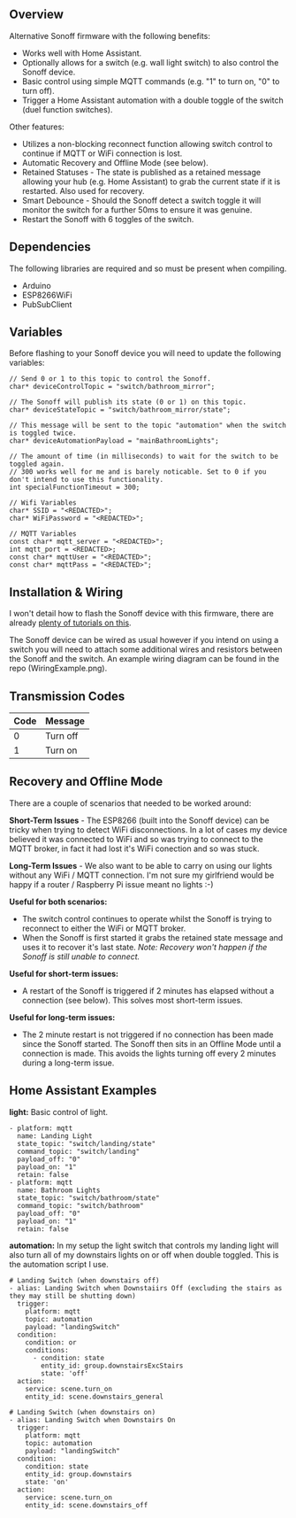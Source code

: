 ## Overview
Alternative Sonoff firmware with the following benefits:

* Works well with Home Assistant.
* Optionally allows for a switch (e.g. wall light switch) to also control the Sonoff device.
* Basic control using simple MQTT commands (e.g. "1" to turn on, "0" to turn off).
* Trigger a Home Assistant automation with a double toggle of the switch (duel function switches).

Other features:

* Utilizes a non-blocking reconnect function allowing switch control to continue if MQTT or WiFi connection is lost.
* Automatic Recovery and Offline Mode (see below).
* Retained Statuses - The state is published as a retained message allowing your hub (e.g. Home Assistant) to grab the current state if it is restarted. Also used for recovery.
* Smart Debounce - Should the Sonoff detect a switch toggle it will monitor the switch for a further 50ms to ensure it was genuine.
* Restart the Sonoff with 6 toggles of the switch.

## Dependencies
The following libraries are required and so must be present when compiling.

* Arduino
* ESP8266WiFi
* PubSubClient

## Variables
Before flashing to your Sonoff device you will need to update the following variables:

```
// Send 0 or 1 to this topic to control the Sonoff.
char* deviceControlTopic = "switch/bathroom_mirror"; 

// The Sonoff will publish its state (0 or 1) on this topic.
char* deviceStateTopic = "switch/bathroom_mirror/state"; 

// This message will be sent to the topic "automation" when the switch is toggled twice. 
char* deviceAutomationPayload = "mainBathroomLights";

// The amount of time (in milliseconds) to wait for the switch to be toggled again. 
// 300 works well for me and is barely noticable. Set to 0 if you don't intend to use this functionality.
int specialFunctionTimeout = 300; 

// Wifi Variables
char* SSID = "<REDACTED>";
char* WiFiPassword = "<REDACTED>";

// MQTT Variables
const char* mqtt_server = "<REDACTED>";
int mqtt_port = <REDACTED>;
const char* mqttUser = "<REDACTED>";
const char* mqttPass = "<REDACTED>";
```

## Installation & Wiring
I won't detail how to flash the Sonoff device with this firmware, there are already [plenty of tutorials on this](http://bfy.tw/DpfC).

The Sonoff device can be wired as usual however if you intend on using a switch you will need to attach some additional wires and resistors between the Sonoff and the switch. An example wiring diagram can be found in the repo (WiringExample.png).


## Transmission Codes
| Code | Message |
|---|---|
| 0 | Turn off |
| 1 | Turn on |

## Recovery and Offline Mode
There are a couple of scenarios that needed to be worked around:

**Short-Term Issues** - The ESP8266 (built into the Sonoff device) can be tricky when trying to detect WiFi disconnections. In a lot of cases my device believed it was connected to WiFi and so was trying to connect to the MQTT broker, in fact it had lost it's WiFi conection and so was stuck. 

**Long-Term Issues** - We also want to be able to carry on using our lights without any WiFi / MQTT connection. I'm not sure my girlfriend would be happy if a router / Raspberry Pi issue meant no lights :-)


**Useful for both scenarios:**
* The switch control continues to operate whilst the Sonoff is trying to reconnect to either the WiFi or MQTT broker.
* When the Sonoff is first started it grabs the retained state message and uses it to recover it's last state. *Note: Recovery won't happen if the Sonoff is still unable to connect.*

**Useful for short-term issues:**
* A restart of the Sonoff is triggered if 2 minutes has elapsed without a connection (see below). This solves most short-term issues.

**Useful for long-term issues:**
* The 2 minute restart is not triggered if no connection has been made since the Sonoff started. The Sonoff then sits in an Offline Mode until a connection is made. This avoids the lights turning off every 2 minutes during a long-term issue.

## Home Assistant Examples
**light:**
Basic control of light.
```
- platform: mqtt
  name: Landing Light
  state_topic: "switch/landing/state"
  command_topic: "switch/landing"
  payload_off: "0"
  payload_on: "1"
  retain: false
- platform: mqtt
  name: Bathroom Lights
  state_topic: "switch/bathroom/state"
  command_topic: "switch/bathroom"
  payload_off: "0"
  payload_on: "1"
  retain: false
```

**automation:**
In my setup the light switch that controls my landing light will also turn all of my downstairs lights on or off when double toggled. This is the automation script I use.
```
# Landing Switch (when downstairs off)
- alias: Landing Switch when Downstaiirs Off (excluding the stairs as they may still be shutting down)
  trigger:
    platform: mqtt
    topic: automation
    payload: "landingSwitch"
  condition:
    condition: or
    conditions:
      - condition: state
        entity_id: group.downstairsExcStairs
        state: 'off'
  action:
    service: scene.turn_on
    entity_id: scene.downstairs_general
    
# Landing Switch (when downstairs on)
- alias: Landing Switch when Downstairs On
  trigger:
    platform: mqtt
    topic: automation
    payload: "landingSwitch"
  condition: 
    condition: state
    entity_id: group.downstairs
    state: 'on'
  action:
    service: scene.turn_on
    entity_id: scene.downstairs_off
```
